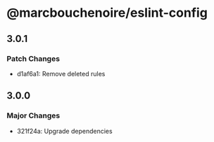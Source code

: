 # @marcbouchenoire/eslint-config

## 3.0.1

### Patch Changes

- d1af6a1: Remove deleted rules

## 3.0.0

### Major Changes

- 321f24a: Upgrade dependencies
